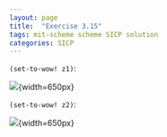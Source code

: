 ```yaml
---
layout: page
title:  "Exercise 3.15"
tags: mit-scheme scheme SICP solution
categories: SICP
---
```

`(set-to-wow! z1)`:

![](/assets/Ex3.15a.svg){width=650px}

`(set-to-wow! z2)`:

![](/assets/Ex3.15b.svg){width=650px}
